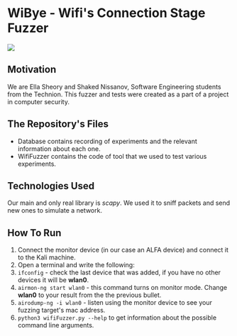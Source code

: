 # WiBye - Wifi's Connection Stage Fuzzer

![](https://files.geektime.co.il/wp-content/uploads/2016/01/1280px-Wi-Fi_Logo.svg_-1.png)

## Motivation
We are Ella Sheory and Shaked Nissanov, Software Engineering students from the Technion.
This fuzzer and tests were created as a part of a project in computer security.

## The Repository's Files
- Database contains recording of experiments and the relevant information about each one.
- WifiFuzzer contains the code of tool that we used to test various experiments.

## Technologies Used
Our main and only real library is *scapy*.
We used it to sniff packets and send new ones to simulate a network.

## How To Run
1. Connect the monitor device (in our case an ALFA device) and connect it to the Kali machine.
2. Open a terminal and write the following:
3. `ifconfig` - check the last device that was added, if you have no other devices it will be **wlan0**. 
4. `airmon-ng start wlan0` - this command turns on monitor mode. Change **wlan0** to your result from the the previous bullet.
5. `airodump-ng -i wlan0` - listen using the monitor device to see your fuzzing target's mac address.
6. `python3 wifiFuzzer.py --help` to get information about the possible command line arguments.
